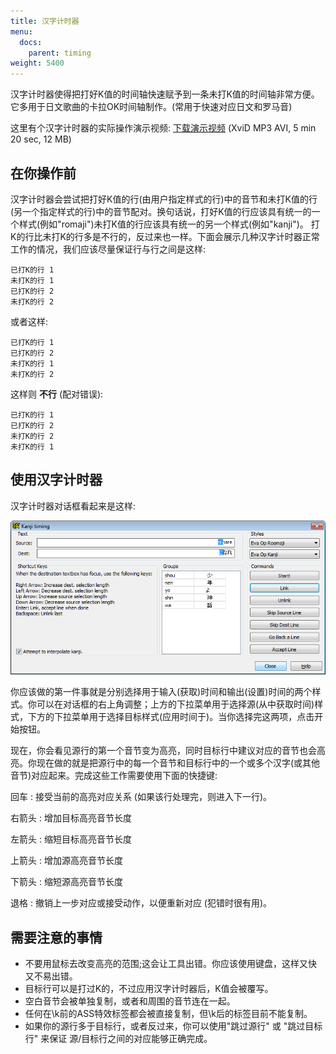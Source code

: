 ```yaml
---
title: 汉字计时器
menu:
  docs:
    parent: timing
weight: 5400
---
```


汉字计时器使得把打好K值的时间轴快速赋予到一条未打K值的时间轴非常方便。它多用于日文歌曲的卡拉OK时间轴制作。(常用于快速对应日文和罗马音)

这里有个汉字计时器的实际操作演示视频:
[下载演示视频](http://www.animereactor.dk/aegisub/demovids/kanji-timer.avi)
(XviD MP3 AVI, 5 min 20 sec, 12 MB)

## 在你操作前

汉字计时器会尝试把打好K值的行(由用户指定样式的行)中的音节和未打K值的行(另一个指定样式的行)中的音节配对。换句话说，打好K值的行应该具有统一的一个样式(例如"romaji")未打K值的行应该具有统一的另一个样式(例如"kanji")。
打K的行比未打K的行多是不行的，反过来也一样。下面会展示几种汉字计时器正常工作的情况，我们应该尽量保证行与行之间是这样:

```plaintext
已打K的行 1
未打K的行 1
已打K的行 2
未打K的行 2
```

或者这样:

```plaintext
已打K的行 1
已打K的行 2
未打K的行 1
未打K的行 2
```

这样则 **不行** (配对错误):

```
已打K的行 1
已打K的行 2
未打K的行 2
未打K的行 1
```

## 使用汉字计时器

汉字计时器对话框看起来是这样:

![Kanji_timer](/img/3.2/Kanji_timer.png#center)

你应该做的第一件事就是分别选择用于输入(获取)时间和输出(设置)时间的两个样式。你可以在对话框的右上角调整；上方的下拉菜单用于选择源(从中获取时间)样式，下方的下拉菜单用于选择目标样式(应用时间于)。当你选择完这两项，点击开始按钮。

现在，你会看见源行的第一个音节变为高亮，同时目标行中建议对应的音节也会高亮。你现在做的就是把源行中的每一个音节和目标行中的一个或多个汉字(或其他音节)对应起来。完成这些工作需要使用下面的快捷键:

回车
: 接受当前的高亮对应关系 (如果该行处理完，则进入下一行)。

右箭头
: 增加目标高亮音节长度

左箭头
: 缩短目标高亮音节长度

上箭头
: 增加源高亮音节长度

下箭头
: 缩短源高亮音节长度

退格
: 撤销上一步对应或接受动作，以便重新对应 (犯错时很有用)。

## 需要注意的事情

- 不要用鼠标去改变高亮的范围;这会让工具出错。你应该使用键盘，这样又快又不易出错。
- 目标行可以是打过K的，不过应用汉字计时器后，K值会被覆写。
- 空白音节会被单独复制，或者和周围的音节连在一起。
- 任何在\\k前的ASS特效标签都会被直接复制，但\\k后的标签目前不能复制。
- 如果你的源行多于目标行，或者反过来，你可以使用"跳过源行" 或
  "跳过目标行" 来保证 源/目标行之间的对应能够正确完成。
